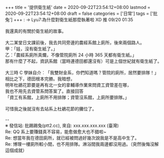 +++
title = '提供衛生紙'
date = 2020-09-22T23:54:12+08:00
lastmod = 2020-09-22T23:54:12+08:00
draft = false
categories = ['日常']
tags = ['批兔']
+++
: → Lyu7:為什麼對衛生紙那麼執著啦 XD                             推 09/20 01:35<br>
<br>
我還真的有關於衛生紙的故事。<br>
<br>
大二某堂日文課前後，我去共同旁邊的農經系館上廁所，後來兩個路人。<br>
甲：「娃，沒有衛生紙了。」<br>
乙：「農經系廁所真爛，不像管院廁所 24 小時 365 天都有衛生紙。」<br>
那有什麼了不起，資訊系館（當時連德田都還沒有）可是上個世紀就有衛生紙了。<br>
<br>
大三時 C 學妹自介︰「我雙財金系，你們知道嗎？管院的廁所，居然要排隊！」<br>
相比之下，德田根本完勝。我暗想，<br>
明年杜鵑花節要是再有北一女的拿輔導作業來問資工資管差在哪，<br>
我也不用先去資管系問答案了。直接回答<br>
「資工有系館，上廁所不用排隊；資管沒系館，上廁所要排隊。」<br>
<br>
可惜我之後就沒有去站系上杜鵑花節的攤位了。<br>
<br>
--<br>
※ 發信站: 批踢踢兔(ptt2.cc), 來自: xxx.xxx.xxx.xxx (臺灣)<br>
Re: QQ 系上要賺錢真不容易，能愈做愈大也不錯啦~<br>
Re: 想當年我在德田廁所，就已經被問過好幾次說我是不是高中生了。<br>
Re: 博理一樓廁所較小間，也不用排隊。淋浴間我兩邊都沒用過。（突然後悔沒解這個成就）<br>
